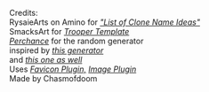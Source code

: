 <span>Credits:<br>RysaieArts on Amino for <em><a href="https://aminoapps.com/c/star-wars/page/blog/list-of-clone-name-ideas/M2Fk_ugl0vkJqKPEd0jPJjDEwdgw02">"List of Clone Name Ideas"</a></em>
<br>SmacksArt for <em><a href="https://www.deviantart.com/smacksart/art/Trooper-Template-1-0-826040210">Trooper Template</a></em>
<br><em><a href="https://perchance.org/">Perchance</a></em> for the random generator
<br>inspired by <em><a href="https://perchance.org/uxh3j3dvdm">this generator</a></em>
<br>and <em><a href="https://perchance.org/fek0ies0z1">this one as well</a></em></span><br>
Uses <em><a href="https://perchance.org/favicon-plugin">Favicon Plugin,</a> <a href="https://perchance.org/image-plugin">Image Plugin</a></em><br>
Made by Chasmofdoom
